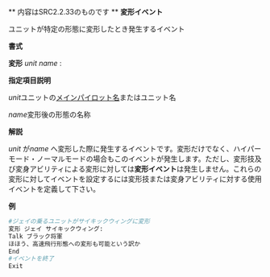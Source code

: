** 内容はSRC2.2.33のものです **
**変形イベント**

ユニットが特定の形態に変形したとき発生するイベント

**書式**

**変形** *unit name* :

**指定項目説明**

*unit*ユニットの[メインパイロット名](メインパイロット名.md)またはユニット名

*name*変形後の形態の名称

**解説**

*unit* が*name* へ変形した際に発生するイベントです。変形だけでなく、ハイパーモード・ノーマルモードの場合もこのイベントが発生します。ただし、変形技及び変身アビリティによる変形に対しては**変形イベント**は発生しません。これらの変形に対してイベントを設定するには変形技または変身アビリティに対する使用イベントを定義して下さい。

**例**
```sh
#ジェイの乗るユニットがサイキックウィングに変形
変形 ジェイ サイキックウィング:
Talk ブラック将軍
ほほう、高速飛行形態への変形も可能という訳か
End
#イベントを終了
Exit
```

